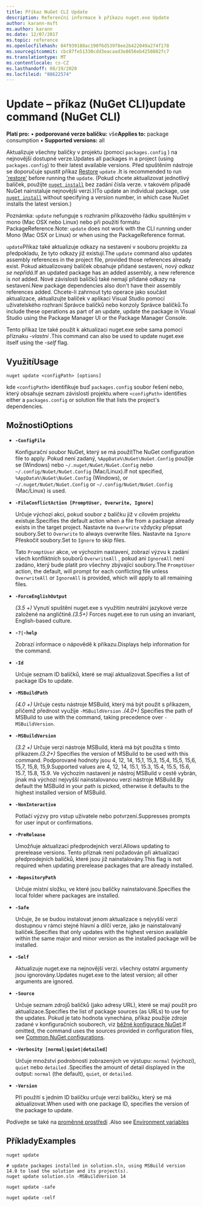 ```yaml
---
title: Příkaz NuGet CLI Update
description: Referenční informace k příkazu nuget.exe Update
author: karann-msft
ms.author: karann
ms.date: 12/07/2017
ms.topic: reference
ms.openlocfilehash: 84f939188ac190f6d539f8ee2b422049a274f178
ms.sourcegitcommit: cbc87fe51330cdd3eacaad3e8656eb4258882fc7
ms.translationtype: MT
ms.contentlocale: cs-CZ
ms.lasthandoff: 08/19/2020
ms.locfileid: "88622574"
---
```

# <a name="update-command-nuget-cli"></a><span data-ttu-id="7824b-103">Update – příkaz (NuGet CLI)</span><span class="sxs-lookup"><span data-stu-id="7824b-103">update command (NuGet CLI)</span></span>

<span data-ttu-id="7824b-104">**Platí pro:** &bullet; **podporované verze balíčku:** vše</span><span class="sxs-lookup"><span data-stu-id="7824b-104">**Applies to:** package consumption &bullet; **Supported versions:** all</span></span>

<span data-ttu-id="7824b-105">Aktualizuje všechny balíčky v projektu (pomocí `packages.config` ) na nejnovější dostupné verze.</span><span class="sxs-lookup"><span data-stu-id="7824b-105">Updates all packages in a project (using `packages.config`) to their latest available versions.</span></span> <span data-ttu-id="7824b-106">Před spuštěním nástroje se doporučuje spustit příkaz [Restore](cli-ref-restore.md) `update` .</span><span class="sxs-lookup"><span data-stu-id="7824b-106">It is recommended to run ['restore'](cli-ref-restore.md) before running the `update`.</span></span> <span data-ttu-id="7824b-107">(Pokud chcete aktualizovat jednotlivý balíček, použijte [`nuget install`](cli-ref-install.md) bez zadání čísla verze. v takovém případě NuGet nainstaluje nejnovější verzi.)</span><span class="sxs-lookup"><span data-stu-id="7824b-107">(To update an individual package, use [`nuget install`](cli-ref-install.md) without specifying a version number, in which case NuGet installs the latest version.)</span></span>

<span data-ttu-id="7824b-108">Poznámka: `update` nefunguje s rozhraním příkazového řádku spuštěným v mono (Mac OSX nebo Linux) nebo při použití formátu PackageReference.</span><span class="sxs-lookup"><span data-stu-id="7824b-108">Note: `update` does not work with the CLI running under Mono (Mac OSX or Linux) or when using the PackageReference format.</span></span>

<span data-ttu-id="7824b-109">`update`Příkaz také aktualizuje odkazy na sestavení v souboru projektu za předpokladu, že tyto odkazy již existují.</span><span class="sxs-lookup"><span data-stu-id="7824b-109">The `update` command also updates assembly references in the project file, provided those references already exist.</span></span> <span data-ttu-id="7824b-110">Pokud aktualizovaný balíček obsahuje přidané sestavení, nový *odkaz se nepřidá.*</span><span class="sxs-lookup"><span data-stu-id="7824b-110">If an updated package has an added assembly, a new reference is *not* added.</span></span> <span data-ttu-id="7824b-111">Nové závislosti balíčků také nemají přidané odkazy na sestavení.</span><span class="sxs-lookup"><span data-stu-id="7824b-111">New package dependencies also don't have their assembly references added.</span></span> <span data-ttu-id="7824b-112">Chcete-li zahrnout tyto operace jako součást aktualizace, aktualizujte balíček v aplikaci Visual Studio pomocí uživatelského rozhraní Správce balíčků nebo konzoly Správce balíčků.</span><span class="sxs-lookup"><span data-stu-id="7824b-112">To include these operations as part of an update, update the package in Visual Studio using the Package Manager UI or the Package Manager Console.</span></span>

<span data-ttu-id="7824b-113">Tento příkaz lze také použít k aktualizaci nuget.exe sebe sama pomocí příznaku *-vlastní* .</span><span class="sxs-lookup"><span data-stu-id="7824b-113">This command can also be used to update nuget.exe itself using the *-self* flag.</span></span>

## <a name="usage"></a><span data-ttu-id="7824b-114">Využití</span><span class="sxs-lookup"><span data-stu-id="7824b-114">Usage</span></span>

```cli
nuget update <configPath> [options]
```

<span data-ttu-id="7824b-115">kde `<configPath>` identifikuje buď `packages.config` soubor řešení nebo, který obsahuje seznam závislostí projektu.</span><span class="sxs-lookup"><span data-stu-id="7824b-115">where `<configPath>` identifies either a `packages.config` or solution file that lists the project's dependencies.</span></span>

## <a name="options"></a><span data-ttu-id="7824b-116">Možnosti</span><span class="sxs-lookup"><span data-stu-id="7824b-116">Options</span></span>

- **`-ConfigFile`**

  <span data-ttu-id="7824b-117">Konfigurační soubor NuGet, který se má použít</span><span class="sxs-lookup"><span data-stu-id="7824b-117">The NuGet configuration file to apply.</span></span> <span data-ttu-id="7824b-118">Pokud není zadaný, `%AppData%\NuGet\NuGet.Config` použije se (Windows) nebo `~/.nuget/NuGet/NuGet.Config` nebo `~/.config/NuGet/NuGet.Config` (Mac/Linux).</span><span class="sxs-lookup"><span data-stu-id="7824b-118">If not specified, `%AppData%\NuGet\NuGet.Config` (Windows), or `~/.nuget/NuGet/NuGet.Config` or `~/.config/NuGet/NuGet.Config` (Mac/Linux) is used.</span></span>

- **`-FileConflictAction [PromptUser, Overwrite, Ignore]`**

  <span data-ttu-id="7824b-119">Určuje výchozí akci, pokud soubor z balíčku již v cílovém projektu existuje.</span><span class="sxs-lookup"><span data-stu-id="7824b-119">Specifies the default action when a file from a package already exists in the target project.</span></span> <span data-ttu-id="7824b-120">Nastavte na `Overwrite` vždycky přepsat soubory.</span><span class="sxs-lookup"><span data-stu-id="7824b-120">Set to `Overwrite` to always overwrite files.</span></span> <span data-ttu-id="7824b-121">Nastavte na `Ignore` Přeskočit soubory.</span><span class="sxs-lookup"><span data-stu-id="7824b-121">Set to `Ignore` to skip files.</span></span>

  <span data-ttu-id="7824b-122">Tato `PromptUser` akce, ve výchozím nastavení, zobrazí výzvu k zadání všech konfliktních souborů `OverwriteAll` , pokud ani `IgnoreAll` není zadáno, který bude platit pro všechny zbývající soubory.</span><span class="sxs-lookup"><span data-stu-id="7824b-122">The `PromptUser` action, the default, will prompt for each conflicting file unless `OverwriteAll` or `IgnoreAll` is provided, which will apply to all remaining files.</span></span>

- **`-ForceEnglishOutput`**

  <span data-ttu-id="7824b-123">*(3.5 +)* Vynutí spuštění nuget.exe s využitím neutrální jazykové verze založené na angličtině.</span><span class="sxs-lookup"><span data-stu-id="7824b-123">*(3.5+)* Forces nuget.exe to run using an invariant, English-based culture.</span></span>

- **`-?|-help`**

  <span data-ttu-id="7824b-124">Zobrazí informace o nápovědě k příkazu.</span><span class="sxs-lookup"><span data-stu-id="7824b-124">Displays help information for the command.</span></span>

- **`-Id`**

  <span data-ttu-id="7824b-125">Určuje seznam ID balíčků, které se mají aktualizovat.</span><span class="sxs-lookup"><span data-stu-id="7824b-125">Specifies a list of package IDs to update.</span></span>

- **`-MSBuildPath`**

  <span data-ttu-id="7824b-126">*(4.0 +)* Určuje cestu nástroje MSBuild, který má být použit s příkazem, přičemž přednost využije `-MSBuildVersion` .</span><span class="sxs-lookup"><span data-stu-id="7824b-126">*(4.0+)* Specifies the path of MSBuild to use with the command, taking precedence over `-MSBuildVersion`.</span></span>

- **`-MSBuildVersion`**

  <span data-ttu-id="7824b-127">*(3.2 +)* Určuje verzi nástroje MSBuild, která má být použita s tímto příkazem.</span><span class="sxs-lookup"><span data-stu-id="7824b-127">*(3.2+)* Specifies the version of MSBuild to be used with this command.</span></span> <span data-ttu-id="7824b-128">Podporované hodnoty jsou 4, 12, 14, 15,1, 15,3, 15,4, 15,5, 15,6, 15,7, 15,8, 15,9.</span><span class="sxs-lookup"><span data-stu-id="7824b-128">Supported values are 4, 12, 14, 15.1, 15.3, 15.4, 15.5, 15.6, 15.7, 15.8, 15.9.</span></span> <span data-ttu-id="7824b-129">Ve výchozím nastavení je nástroj MSBuild v cestě vybrán, jinak má výchozí nejvyšší nainstalovanou verzi nástroje MSBuild.</span><span class="sxs-lookup"><span data-stu-id="7824b-129">By default the MSBuild in your path is picked, otherwise it defaults to the highest installed version of MSBuild.</span></span>

- **`-NonInteractive`**

  <span data-ttu-id="7824b-130">Potlačí výzvy pro vstup uživatele nebo potvrzení.</span><span class="sxs-lookup"><span data-stu-id="7824b-130">Suppresses prompts for user input or confirmations.</span></span>

- **`-PreRelease`**

  <span data-ttu-id="7824b-131">Umožňuje aktualizaci předprodejních verzí.</span><span class="sxs-lookup"><span data-stu-id="7824b-131">Allows updating to prerelease versions.</span></span> <span data-ttu-id="7824b-132">Tento příznak není požadován při aktualizaci předprodejních balíčků, které jsou již nainstalovány.</span><span class="sxs-lookup"><span data-stu-id="7824b-132">This flag is not required when updating prerelease packages that are already installed.</span></span>

- **`-RepositoryPath`**

  <span data-ttu-id="7824b-133">Určuje místní složku, ve které jsou balíčky nainstalované.</span><span class="sxs-lookup"><span data-stu-id="7824b-133">Specifies the local folder where packages are installed.</span></span>

- **`-Safe`**

  <span data-ttu-id="7824b-134">Určuje, že se budou instalovat jenom aktualizace s nejvyšší verzí dostupnou v rámci stejné hlavní a dílčí verze, jako je nainstalovaný balíček.</span><span class="sxs-lookup"><span data-stu-id="7824b-134">Specifies that only updates with the highest version available within the same major and minor version as the installed package will be installed.</span></span>

- **`-Self`**

  <span data-ttu-id="7824b-135">Aktualizuje nuget.exe na nejnovější verzi. všechny ostatní argumenty jsou ignorovány.</span><span class="sxs-lookup"><span data-stu-id="7824b-135">Updates nuget.exe to the latest version; all other arguments are ignored.</span></span>

- **`-Source`**

  <span data-ttu-id="7824b-136">Určuje seznam zdrojů balíčků (jako adresy URL), které se mají použít pro aktualizace.</span><span class="sxs-lookup"><span data-stu-id="7824b-136">Specifies the list of package sources (as URLs) to use for the updates.</span></span> <span data-ttu-id="7824b-137">Pokud je tato hodnota vynechána, příkaz použije zdroje zadané v konfiguračních souborech, viz [běžné konfigurace NuGet](../../consume-packages/configuring-nuget-behavior.md).</span><span class="sxs-lookup"><span data-stu-id="7824b-137">If omitted, the command uses the sources provided in configuration files, see [Common NuGet configurations](../../consume-packages/configuring-nuget-behavior.md).</span></span>

- **`-Verbosity [normal|quiet|detailed]`**

  <span data-ttu-id="7824b-138">Určuje množství podrobností zobrazených ve výstupu: `normal` (výchozí), `quiet` nebo `detailed` .</span><span class="sxs-lookup"><span data-stu-id="7824b-138">Specifies the amount of detail displayed in the output: `normal` (the default), `quiet`, or `detailed`.</span></span>

- **`-Version`**

  <span data-ttu-id="7824b-139">Při použití s jedním ID balíčku určuje verzi balíčku, který se má aktualizovat.</span><span class="sxs-lookup"><span data-stu-id="7824b-139">When used with one package ID, specifies the version of the package to update.</span></span>

<span data-ttu-id="7824b-140">Podívejte se také na [proměnné prostředí](cli-ref-environment-variables.md) .</span><span class="sxs-lookup"><span data-stu-id="7824b-140">Also see [Environment variables](cli-ref-environment-variables.md)</span></span>

## <a name="examples"></a><span data-ttu-id="7824b-141">Příklady</span><span class="sxs-lookup"><span data-stu-id="7824b-141">Examples</span></span>

```cli
nuget update

# update packages installed in solution.sln, using MSBuild version 14.0 to load the solution and its project(s).
nuget update solution.sln -MSBuildVersion 14

nuget update -safe

nuget update -self
```
